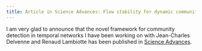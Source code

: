 ```yaml
---
title: Article in Science Advances: Flow stability for dynamic community detection
---
```


I am very glad to announce that the novel framework for community detection in temporal networks I have been working on with Jean-Charles Delvenne and Renaud Lambiotte has been published in [Science Advances](https://www.science.org/doi/10.1126/sciadv.abj3063). 

